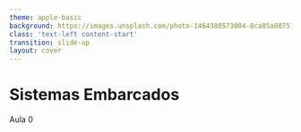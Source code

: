 ```yaml
---
theme: apple-basic
background: https://images.unsplash.com/photo-1464380573004-8ca85a08751a?crop=entropy&cs=tinysrgb&fit=max&fm=jpg&ixid=Mnw0MDk4NDh8MHwxfGFsbHx8fHx8fHx8fDE2NzYzMTMwNTk&ixlib=rb-4.0.3&q=80&w=1080
class: 'text-left content-start'
transition: slide-up
layout: cover
---
```


# Sistemas Embarcados

Aula 0

